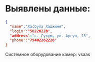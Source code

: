 # Выявлены данные:
```json
{
  "name":"Хасбула Хаджиме",
  "login':"50228228",
  "address':"г. Сухум, ул. Аргун, 15",
  "phone':"79402282228"
}
```

Системное оборудование камер: vsaas
